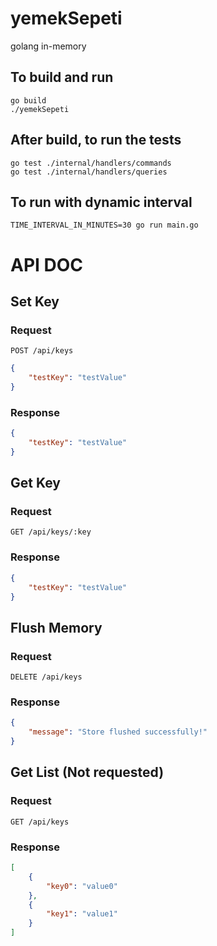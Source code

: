 # yemekSepeti
golang in-memory

## To build and run
```
go build
./yemekSepeti
```

## After build, to run the tests 
```
go test ./internal/handlers/commands
go test ./internal/handlers/queries
```

## To run with dynamic interval
```
TIME_INTERVAL_IN_MINUTES=30 go run main.go
```

# API DOC
## Set Key
### Request
<code>POST /api/keys</code>
  
```json
{
    "testKey": "testValue"
}
```
### Response
```json
{
    "testKey": "testValue"
}
```

## Get Key
### Request
<code>GET /api/keys/:key</code>
### Response
```json
{
    "testKey": "testValue"
}
```

## Flush Memory
### Request
<code>DELETE /api/keys</code>
### Response
```json
{
    "message": "Store flushed successfully!"
}
```
## Get List (Not requested)
### Request
<code>GET /api/keys</code>
### Response
```json
[
    {
        "key0": "value0"
    },
    {
        "key1": "value1"
    }
]
```
